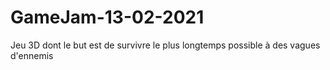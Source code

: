 # GameJam-13-02-2021
Jeu 3D dont le but est de survivre le plus longtemps possible à des vagues d'ennemis
